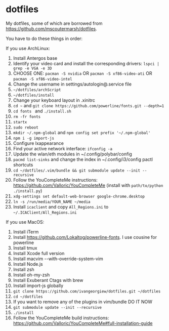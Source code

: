 # dotfiles
My dotfiles, some of which are borrowed from https://github.com/mscoutermarsh/dotfiles.

You have to do these things in order:

If you use ArchLinux:
1) Install Antergos base
2) Identify your video card and install the corresponding drivers: `lspci | grep -e VGA -e 3D`
3) CHOOSE ONE: `pacman -S nvidia` OR `pacman -S xf86-video-ati` OR `pacman -S xf86-video-intel`
4) Change the username in settings/autologin@.service file
5) `~/dotfiles/archScript`
6) `~/dotfiles/install`
7) Change your keyboard layout in .xinitrc
8) `cd ~` and `git clone https://github.com/powerline/fonts.git --depth=1`
9) `cd fonts ` and `./install.sh`
10) `rm -fr fonts`
11) `startx`
11) `sudo reboot`
12) `mkdir ~/.npm-global` and `npm config set prefix '~/.npm-global'`
13) `npm i -g import-js`
15) Configure lxappearance
16) Find your active network interface: `ifconfig -a`
17) Update the wlan/eth modules in ~/.config/polybar/config
18) `pacmd list-sinks` and change the index in ~/.config/i3/config pactl shortcuts
20) `cd ~/dotfiles/.vim/bundle && git submodule update --init --recursive`
21) Follow the YouCompleteMe instructions: https://github.com/Valloric/YouCompleteMe (install with `path/to/python ./install.py`)
22) `xdg-settings set default-web-browser google-chrome.desktop`
23) `ln -s /run/media/YOUR_NAME ~/media`
24) Install `icaclient` and copy `All_Regions.ini` to `~/.ICAClient/All_Regions.ini`

If you use MacOS:
1) Install iTerm
2) Install https://github.com/Lokaltog/powerline-fonts. I use cousine for powerline
3) Install tmux
4) Install Xcode full version
5) Install macvim --with-override-system-vim
6) Install Node.js
7) Install zsh
8) Install oh-my-zsh
9) Install Exuberant Ctags with brew
10) Install import-js globally
11) `git clone https://github.com/ivangeorgiew/dotfiles.git ~/dotfiles`
12) `cd ~/dotfiles`
13) If you want to remove any of the plugins in vim/bundle DO IT NOW
14) `git submodule update --init --recursive`
15) `./install`
16) Follow the YouCompleteMe build instructions: https://github.com/Valloric/YouCompleteMe#full-installation-guide
